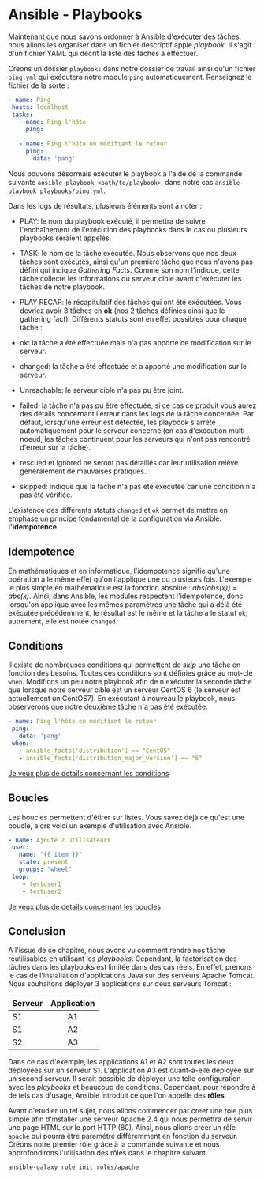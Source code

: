 # Ansible - Playbooks
 
Maintenant que nous savons ordonner à Ansible d'exécuter des tâches, nous allons les organiser dans un fichier descriptif apple *playbook*. Il s'agit d'un fichier YAML qui décrit la liste des tâches à effectuer.
 
Créons un dossier `playbooks` dans notre dossier de travail ainsi qu'un fichier `ping.yml` qui exécutera notre module `ping` automatiquement.
Renseignez le fichier de la sorte :
 
```yaml
- name: Ping
 hosts: localhost
 tasks:
   - name: Ping l'hôte
     ping:
 
   - name: Ping l'hôte en modifiant le retour
     ping:
       data: 'pang'
```
 
Nous pouvons désormais exécuter le playbook a l'aide de la commande suivante `ansible-playbook <path/to/playbook>`, dans notre cas `ansible-playbook playbooks/ping.yml`.
 
Dans les logs de résultats, plusieurs éléments sont à noter :
* PLAY: le nom du playbook exécuté, il permettra de suivre l'enchaînement de l'exécution des playbooks dans le cas ou plusieurs playbooks seraient appelés.
* TASK: le nom de la tâche exécutée. Nous observons que nos deux tâches sont exécutés, ainsi qu'un première tâche que nous n'avons pas défini qui indique *Gathering Facts*. Comme son nom l'indique, cette tâche collecte les informations du serveur cible avant d'exécuter les tâches de notre playbook.
* PLAY RECAP: le récapitulatif des tâches qui ont été exécutées. Vous devriez avoir 3 tâches en **ok** (nos 2 tâches définies ainsi que le gathering fact). Différents statuts sont en effet possibles pour chaque tâche :
 
 * ok: la tâche a été effectuée mais n'a pas apporté de modification sur le serveur.
 * changed: la tâche a été effectuée et a apporté une modification sur le serveur.
 * Unreachable: le serveur cible n'a pas pu être joint.
 * failed: la tâche n'a pas pu être effectuée, si ce cas ce produit vous aurez des détails concernant l'erreur dans les logs de la tâche concernée. Par défaut, lorsqu'une erreur est détectée, les playbook s'arrête automatiquement pour le serveur concerné (en cas d'exécution multi-noeud, les tâches continuent pour les serveurs qui n'ont pas rencontré d'erreur sur la tâche).
 * rescued et ignored ne seront pas détaillés car leur utilisation relève généralement de mauvaises pratiques.
 * skipped: indique que la tâche n'a pas été exécutée car une condition n'a pas été vérifiée.
 
L'existence des différents statuts `changed` et `ok` permet de mettre en emphase un principe fondamental de la configuration via Ansible: **l'idempotence**.
 
## Idempotence
 
En mathématiques et en informatique, l'idempotence signifie qu'une opération a le même effet qu'on l'applique une ou plusieurs fois. L'exemple le plus simple en mathématique est la fonction absolue : *abs(abs(x)) = abs(x)*.
Ainsi, dans Ansible, les modules respectent l'idempotence, donc lorsqu'on applique avec les mêmes paramètres une tâche qui a déjà été exécutée précédemment, le résultat est le même et la tâche a le statut `ok`, autrement, elle est notée `changed`.
 
## Conditions
 
Il existe de nombreuses conditions qui permettent de *skip* une tâche en fonction des besoins. Toutes ces conditions sont définies grâce au mot-clé `when`. Modifions un peu notre playbook afin de n'exécuter la seconde tâche que lorsque notre serveur cible est un serveur CentOS 6 (le serveur est actuellement un CentOS7).
En exécutant à nouveau le playbook, nous observerons que notre deuxième tâche n'a pas été exécutée.
 
```yaml
- name: Ping l'hôte en modifiant le retour
 ping:
   data: 'pang'
 when:
   - ansible_facts['distribution'] == "CentOS"
   - ansible_facts['distribution_major_version'] == "6"
```
 
[Je veux plus de details concernant les conditions](https://docs.ansible.com/ansible/2.9/user_guide/playbooks_conditionals.html)
 
## Boucles
 
Les boucles permettent d'étirer sur listes. Vous savez déjà ce qu'est une boucle, alors voici un exemple d'utilisation avec Ansible.
 
```yaml
- name: Ajouté 2 utilisateurs
 user:
   name: "{{ item }}"
   state: present
   groups: "wheel"
 loop:
    - testuser1
    - testuser2
```
 
[Je veux plus de details concernant les boucles](https://docs.ansible.com/ansible/2.9/user_guide/playbooks_loops.html)
 
## Conclusion
 
A l'issue de ce chapitre, nous avons vu comment rendre nos tâche réutilisables en utilisant les *playbooks*. Cependant, la factorisation des tâches dans les playbooks est limitée dans des cas réels. En effet, prenons le cas de l'installation d'applications Java sur des serveurs Apache Tomcat.
Nous souhaitons déployer 3 applications sur deux serveurs Tomcat :
 
| Serveur | Application |
| --------|:-----------:|
|    S1   | A1          |
|    S1   | A2          |
|    S2   | A3          |
 
Dans ce cas d'exemple, les applications A1 et A2 sont toutes les deux déployées sur un serveur S1. L'application A3 est quant-à-elle déployée sur un second serveur.
Il serait possible de déployer une telle configuration avec les *playbooks* et beaucoup de conditions. Cependant, pour répondre à de tels cas d'usage, Ansible introduit ce que l'on appelle des **rôles**.

Avant d'etudier un tel sujet, nous allons commencer par creer une role plus simple afin d'installer une serveur Apache 2.4 qui nous permettra de servir une page HTML sur le port HTTP (80).
Ainsi, nous allons créer un rôle `apache` qui pourra être paramétré différemment en fonction du serveur.
Créons notre premier rôle grâce à la commande suivante et nous approfondirons l'utilisation des rôles dans le chapitre suivant.
 
```bash
ansible-galaxy role init roles/apache
```
